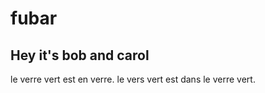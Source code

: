 # fubar

## Hey it's bob and carol

le verre vert est en verre.
le vers vert est dans le verre vert.
